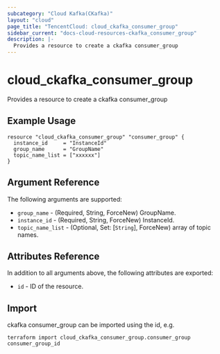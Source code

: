 ```yaml
---
subcategory: "Cloud Kafka(CKafka)"
layout: "cloud"
page_title: "TencentCloud: cloud_ckafka_consumer_group"
sidebar_current: "docs-cloud-resources-ckafka_consumer_group"
description: |-
  Provides a resource to create a ckafka consumer_group
---
```


# cloud_ckafka_consumer_group

Provides a resource to create a ckafka consumer_group

## Example Usage

```hcl
resource "cloud_ckafka_consumer_group" "consumer_group" {
  instance_id     = "InstanceId"
  group_name      = "GroupName"
  topic_name_list = ["xxxxxx"]
}
```

## Argument Reference

The following arguments are supported:

* `group_name` - (Required, String, ForceNew) GroupName.
* `instance_id` - (Required, String, ForceNew) InstanceId.
* `topic_name_list` - (Optional, Set: [`String`], ForceNew) array of topic names.

## Attributes Reference

In addition to all arguments above, the following attributes are exported:

* `id` - ID of the resource.



## Import

ckafka consumer_group can be imported using the id, e.g.

```
terraform import cloud_ckafka_consumer_group.consumer_group consumer_group_id
```

